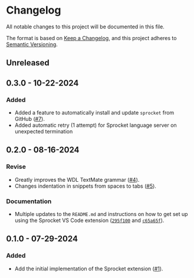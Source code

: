 # Changelog

All notable changes to this project will be documented in this file.

The format is based on [Keep a Changelog](https://keepachangelog.com/en/1.1.0/),
and this project adheres to [Semantic
Versioning](https://semver.org/spec/v2.0.0.html).

## Unreleased

## 0.3.0 - 10-22-2024

### Added

- Added a feature to automatically install and update `sprocket` from GitHub ([#7](https://github.com/stjude-rust-labs/sprocket-vscode/pull/7)).
- Added automatic retry (1 attempt) for Sprocket language server on unexpected termination

## 0.2.0 - 08-16-2024

### Revise

- Greatly improves the WDL TextMate grammar
  ([#4](https://github.com/stjude-rust-labs/sprocket-vscode/pull/4)).
- Changes indentation in snippets from spaces to tabs
  ([#5](https://github.com/stjude-rust-labs/sprocket-vscode/pull/5)).

### Documentation

- Multiple updates to the `README.md` and instructions on how to get set up
  using the Sprocket VS Code extension
  ([`295f100`](https://github.com/stjude-rust-labs/sprocket-vscode/commit/295f100194dc577daf044978b562a60ab5e728ae)
  and [`c65a65f`](https://github.com/stjude-rust-labs/sprocket-vscode/commit/c65a65f2fd1768d12ae6c6814b6daf29a60311a7)).

## 0.1.0 - 07-29-2024

### Added

- Add the initial implementation of the Sprocket extension
  ([#1](https://github.com/stjude-rust-labs/sprocket-vscode/pull/1)).
